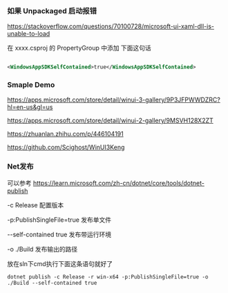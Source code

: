 ### 如果 Unpackaged 启动报错

https://stackoverflow.com/questions/70100728/microsoft-ui-xaml-dll-is-unable-to-load

在 xxxx.csproj  的 PropertyGroup 中添加 下面这句话

```XML

<WindowsAppSDKSelfContained>true</WindowsAppSDKSelfContained>

```


### Smaple Demo

https://apps.microsoft.com/store/detail/winui-3-gallery/9P3JFPWWDZRC?hl=en-us&gl=us

https://apps.microsoft.com/store/detail/winui-2-gallery/9MSVH128X2ZT

https://zhuanlan.zhihu.com/p/446104191

https://github.com/Scighost/WinUI3Keng

### Net发布

可以参考 https://learn.microsoft.com/zh-cn/dotnet/core/tools/dotnet-publish

-c Release  配置版本

-p:PublishSingleFile=true  发布单文件

--self-contained true  发布带运行环境

-o ./Build  发布输出的路径

放在sln下cmd执行下面这条语句就好了

```
dotnet publish -c Release -r win-x64 -p:PublishSingleFile=true -o ./Build --self-contained true
```
